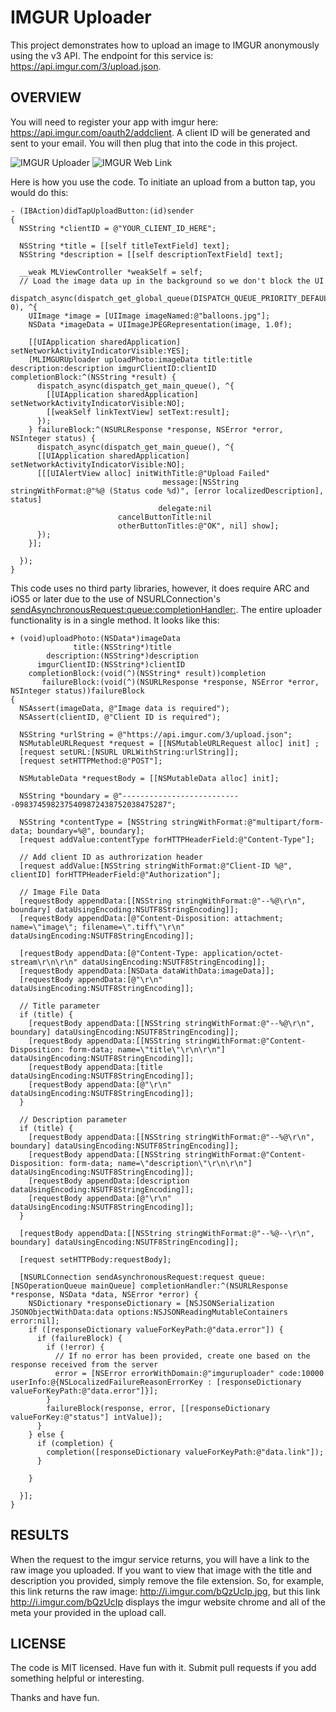 IMGUR Uploader
===================================

This project demonstrates how to upload an image to IMGUR anonymously using the v3 API. The endpoint for this service is: https://api.imgur.com/3/upload.json. 

OVERVIEW
-----------------------------------
You will need to register your app with imgur here: https://api.imgur.com/oauth2/addclient. A client ID will be generated and sent to your email. You will then plug that into the code in this project.

![IMGUR Uploader](imguruploader.png)
![IMGUR Web Link](imguruploaded.png)

Here is how you use the code. To initiate an upload from a button tap, you would do this:

```
- (IBAction)didTapUploadButton:(id)sender
{
  NSString *clientID = @"YOUR_CLIENT_ID_HERE";

  NSString *title = [[self titleTextField] text];
  NSString *description = [[self descriptionTextField] text];
  
  __weak MLViewController *weakSelf = self;
  // Load the image data up in the background so we don't block the UI
  dispatch_async(dispatch_get_global_queue(DISPATCH_QUEUE_PRIORITY_DEFAULT, 0), ^{
    UIImage *image = [UIImage imageNamed:@"balloons.jpg"];
    NSData *imageData = UIImageJPEGRepresentation(image, 1.0f);
    
    [[UIApplication sharedApplication] setNetworkActivityIndicatorVisible:YES];
    [MLIMGURUploader uploadPhoto:imageData title:title description:description imgurClientID:clientID completionBlock:^(NSString *result) {
      dispatch_async(dispatch_get_main_queue(), ^{
        [[UIApplication sharedApplication] setNetworkActivityIndicatorVisible:NO];
        [[weakSelf linkTextView] setText:result];
      });
    } failureBlock:^(NSURLResponse *response, NSError *error, NSInteger status) {
      dispatch_async(dispatch_get_main_queue(), ^{
      [[UIApplication sharedApplication] setNetworkActivityIndicatorVisible:NO];
      [[[UIAlertView alloc] initWithTitle:@"Upload Failed"
                                  message:[NSString stringWithFormat:@"%@ (Status code %d)", [error localizedDescription], status]
                                 delegate:nil
                        cancelButtonTitle:nil
                        otherButtonTitles:@"OK", nil] show];
      });
    }];
    
  });
}
```

This code uses no third party libraries, however, it does require ARC and iOS5 or later due to the use of NSURLConnection's [sendAsynchronousRequest:queue:completionHandler:](https://developer.apple.com/library/mac/#documentation/Cocoa/Reference/Foundation/Classes/NSURLConnection_Class/Reference/Reference.html#//apple_ref/occ/clm/NSURLConnection/sendAsynchronousRequest:queue:completionHandler:). The entire uploader functionality is in a single method. It looks like this:

```
+ (void)uploadPhoto:(NSData*)imageData
              title:(NSString*)title
        description:(NSString*)description
      imgurClientID:(NSString*)clientID
    completionBlock:(void(^)(NSString* result))completion
       failureBlock:(void(^)(NSURLResponse *response, NSError *error, NSInteger status))failureBlock
{
  NSAssert(imageData, @"Image data is required");
  NSAssert(clientID, @"Client ID is required");
  
  NSString *urlString = @"https://api.imgur.com/3/upload.json";
  NSMutableURLRequest *request = [[NSMutableURLRequest alloc] init] ;
  [request setURL:[NSURL URLWithString:urlString]];
  [request setHTTPMethod:@"POST"];
  
  NSMutableData *requestBody = [[NSMutableData alloc] init];
  
  NSString *boundary = @"---------------------------0983745982375409872438752038475287";
  
  NSString *contentType = [NSString stringWithFormat:@"multipart/form-data; boundary=%@", boundary];
  [request addValue:contentType forHTTPHeaderField:@"Content-Type"];
  
  // Add client ID as authrorization header
  [request addValue:[NSString stringWithFormat:@"Client-ID %@", clientID] forHTTPHeaderField:@"Authorization"];
  
  // Image File Data
  [requestBody appendData:[[NSString stringWithFormat:@"--%@\r\n", boundary] dataUsingEncoding:NSUTF8StringEncoding]];
  [requestBody appendData:[@"Content-Disposition: attachment; name=\"image\"; filename=\".tiff\"\r\n" dataUsingEncoding:NSUTF8StringEncoding]];
  
  [requestBody appendData:[@"Content-Type: application/octet-stream\r\n\r\n" dataUsingEncoding:NSUTF8StringEncoding]];
  [requestBody appendData:[NSData dataWithData:imageData]];
  [requestBody appendData:[@"\r\n" dataUsingEncoding:NSUTF8StringEncoding]];
  
  // Title parameter
  if (title) {
    [requestBody appendData:[[NSString stringWithFormat:@"--%@\r\n", boundary] dataUsingEncoding:NSUTF8StringEncoding]];
    [requestBody appendData:[[NSString stringWithFormat:@"Content-Disposition: form-data; name=\"title\"\r\n\r\n"] dataUsingEncoding:NSUTF8StringEncoding]];
    [requestBody appendData:[title dataUsingEncoding:NSUTF8StringEncoding]];
    [requestBody appendData:[@"\r\n" dataUsingEncoding:NSUTF8StringEncoding]];
  }
  
  // Description parameter
  if (title) {
    [requestBody appendData:[[NSString stringWithFormat:@"--%@\r\n", boundary] dataUsingEncoding:NSUTF8StringEncoding]];
    [requestBody appendData:[[NSString stringWithFormat:@"Content-Disposition: form-data; name=\"description\"\r\n\r\n"] dataUsingEncoding:NSUTF8StringEncoding]];
    [requestBody appendData:[description dataUsingEncoding:NSUTF8StringEncoding]];
    [requestBody appendData:[@"\r\n" dataUsingEncoding:NSUTF8StringEncoding]];
  }
  
  [requestBody appendData:[[NSString stringWithFormat:@"--%@--\r\n", boundary] dataUsingEncoding:NSUTF8StringEncoding]];
  
  [request setHTTPBody:requestBody];
  
  [NSURLConnection sendAsynchronousRequest:request queue:[NSOperationQueue mainQueue] completionHandler:^(NSURLResponse *response, NSData *data, NSError *error) {
    NSDictionary *responseDictionary = [NSJSONSerialization JSONObjectWithData:data options:NSJSONReadingMutableContainers error:nil];
    if ([responseDictionary valueForKeyPath:@"data.error"]) {
      if (failureBlock) {
        if (!error) {
          // If no error has been provided, create one based on the response received from the server
          error = [NSError errorWithDomain:@"imguruploader" code:10000 userInfo:@{NSLocalizedFailureReasonErrorKey : [responseDictionary valueForKeyPath:@"data.error"]}];
        }
        failureBlock(response, error, [[responseDictionary valueForKey:@"status"] intValue]);
      }
    } else {
      if (completion) {
        completion([responseDictionary valueForKeyPath:@"data.link"]);
      }
      
    }
    
  }];
}
```

RESULTS
-------------------------------------
When the request to the imgur service returns, you will have a link to the raw image you uploaded. If you want to view that image with the title and description you provided, simply remove the file extension. So, for example, this link returns the raw image: http://i.imgur.com/bQzUcIp.jpg, but this link http://i.imgur.com/bQzUcIp displays the imgur website chrome and all of the meta your provided in the upload call.

LICENSE
-------------------------------------
The code is MIT licensed. Have fun with it. Submit pull requests if you add something helpful or interesting.

Thanks and have fun.


